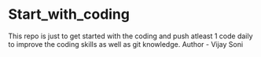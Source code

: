 # Start_with_coding
This repo is just to get started with the coding and push atleast 1 code daily to improve the coding skills as well as git knowledge.
Author - Vijay Soni

